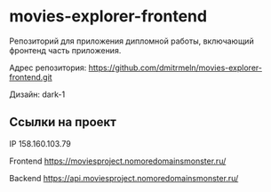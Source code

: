 # movies-explorer-frontend
Репозиторий для приложения дипломной работы, включающий фронтенд часть приложения.
  
Адрес репозитория: https://github.com/dmitrmeln/movies-explorer-frontend.git
  
Дизайн: dark-1


## Ссылки на проект

IP 158.160.103.79
  
Frontend https://moviesproject.nomoredomainsmonster.ru/
  
Backend https://api.moviesproject.nomoredomainsmonster.ru/
